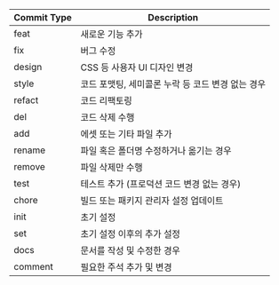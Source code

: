 | Commit Type | Description                       
|-------------|---------------------------------|
| feat        | 새로운 기능 추가                 |
| fix         | 버그 수정                      |
| design      | CSS 등 사용자 UI 디자인 변경    |
| style       | 코드 포맷팅, 세미콜론 누락 등 코드 변경 없는 경우 |
| refact      | 코드 리팩토링                  |
| del         | 코드 삭제 수행                 |
| add         | 에셋 또는 기타 파일 추가        |
| rename      | 파일 혹은 폴더명 수정하거나 옮기는 경우 |
| remove      | 파일 삭제만 수행               |
| test        | 테스트 추가 (프로덕션 코드 변경 없는 경우) |
| chore       | 빌드 또는 패키지 관리자 설정 업데이트 |
| init        | 초기 설정                     |
| set         | 초기 설정 이후의 추가 설정     |
| docs        | 문서를 작성 및 수정한 경우     |
| comment     | 필요한 주석 추가 및 변경     |